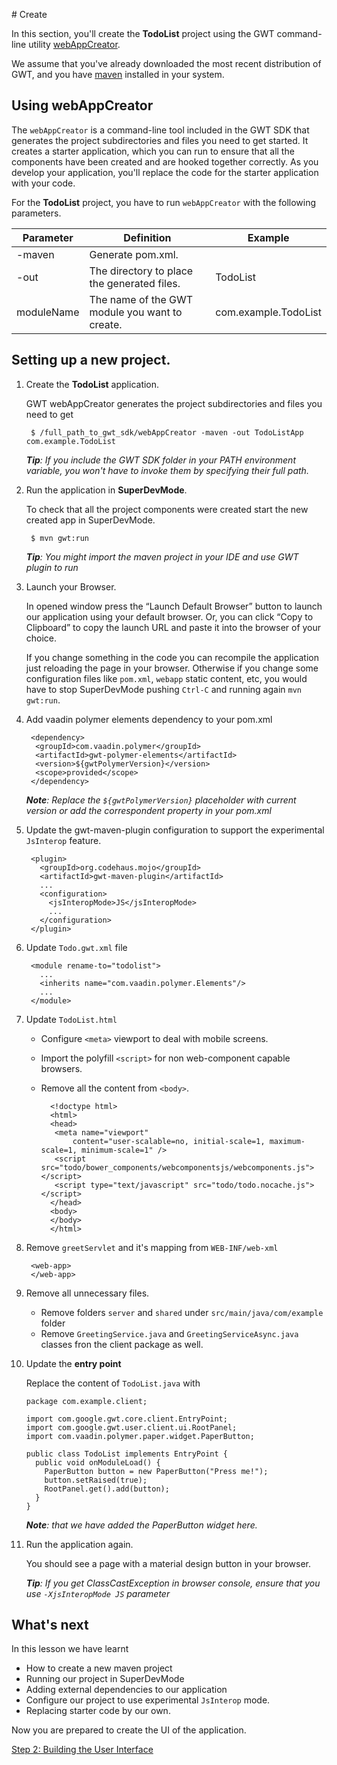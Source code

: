 # Create

In this section, you'll create the **TodoList** project using the GWT command-line utility [webAppCreator](http://www.gwtproject.org/doc/latest/RefCommandLineTools.html#webAppCreator).

We assume that you've already downloaded the most recent distribution of GWT, and you have [maven](https://maven.apache.org/) installed in your system.

## Using webAppCreator

The `webAppCreator` is a command-line tool included in the GWT SDK that generates the project subdirectories and files you need to get started. It creates a starter application, which you can run to ensure that all the components have been created and are hooked together correctly. As you develop your application, you'll replace the code for the starter application with your code.

For the **TodoList** project, you have to run `webAppCreator` with the following parameters.

| Parameter  | Definition                                     | Example  |
| ---------- | -----------------------------------------------| -------- |
| -maven     | Generate pom.xml.                              |          |
| -out       | The directory to place the generated files.    | TodoList |
| moduleName | The name of the GWT module you want to create. | com.example.TodoList |


## Setting up a new project.

1. Create the **TodoList** application.

      GWT webAppCreator generates the project subdirectories and files you need to get

        $ /full_path_to_gwt_sdk/webAppCreator -maven -out TodoListApp com.example.TodoList
      _**Tip**: If you include the GWT SDK folder in your PATH environment variable, you won't have to invoke them by specifying their full path._


2. Run the application in **SuperDevMode**.

     To check that all the project components were created start the new created app in SuperDevMode.

        $ mvn gwt:run

      _**Tip**: You might import the maven project in your IDE and use GWT plugin to run_

3. Launch your Browser.

     In opened window press the “Launch Default Browser” button to launch our application using your default browser. Or, you can click “Copy to Clipboard” to copy the launch URL and paste it into the browser of your choice.

     If you change something in the code you can recompile the application just reloading the page in your browser. Otherwise if you change some configuration files like `pom.xml`, `webapp` static content, etc, you would have to stop SuperDevMode pushing `Ctrl-C` and running again `mvn gwt:run`.

4. Add vaadin polymer elements dependency to your pom.xml

        <dependency>
         <groupId>com.vaadin.polymer</groupId>
         <artifactId>gwt-polymer-elements</artifactId>
         <version>${gwtPolymerVersion}</version>
         <scope>provided</scope>
        </dependency>
     _**Note**: Replace the `${gwtPolymerVersion}` placeholder with current version or add the correspondent property in your pom.xml_

5. Update the gwt-maven-plugin configuration to support the experimental `JsInterop` feature.

        <plugin>
          <groupId>org.codehaus.mojo</groupId>
          <artifactId>gwt-maven-plugin</artifactId>
          ...
          <configuration>
            <jsInteropMode>JS</jsInteropMode>
            ...
          </configuration>
        </plugin>

6. Update `Todo.gwt.xml` file

        <module rename-to="todolist">
          ...
          <inherits name="com.vaadin.polymer.Elements"/>
          ...
        </module>

7. Update `TodoList.html`
    * Configure `<meta>` viewport to deal with mobile screens.
    * Import the polyfill `<script>` for non web-component capable browsers.
    * Remove all the content from `<body>`.

            <!doctype html>
            <html>
            <head>
             <meta name="viewport"
                 content="user-scalable=no, initial-scale=1, maximum-scale=1, minimum-scale=1" />
             <script src="todo/bower_components/webcomponentsjs/webcomponents.js"></script>
             <script type="text/javascript" src="todo/todo.nocache.js"></script>
            </head>
            <body>
            </body>
            </html>

8. Remove `greetServlet` and it's mapping from `WEB-INF/web-xml`

        <web-app>
        </web-app>

9. Remove all unnecessary files.

    *  Remove folders `server` and `shared` under `src/main/java/com/example` folder
    *  Remove `GreetingService.java` and `GreetingServiceAsync.java` classes fron the client package as well.

10. Update the **entry point**

    Replace the content of `TodoList.java` with

        package com.example.client;

        import com.google.gwt.core.client.EntryPoint;
        import com.google.gwt.user.client.ui.RootPanel;
        import com.vaadin.polymer.paper.widget.PaperButton;

        public class TodoList implements EntryPoint {
          public void onModuleLoad() {
            PaperButton button = new PaperButton("Press me!");
            button.setRaised(true);
            RootPanel.get().add(button);
          }
        }

    _**Note**: that we have added the PaperButton widget here._

11. Run the application again.

    You should see a page with a material design button in your browser.

    _**Tip**: If you get ClassCastException in browser console, ensure that you use `-XjsInteropMode JS` parameter_

## What's next

In this lesson we have learnt

- How to create a new maven project
- Running our project in SuperDevMode
- Adding external dependencies to our application
- Configure our project to use experimental `JsInterop` mode.
- Replacing starter code by our own.

Now you are prepared to create the UI of the application.

[Step 2: Building the User Interface](widgets-buildui.html)
